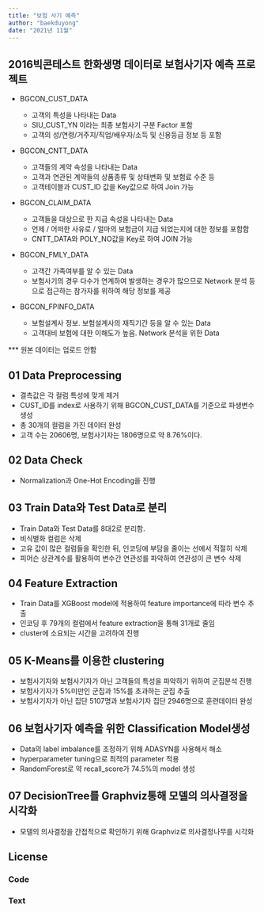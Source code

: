 ```yaml
---
title: "보험 사기 예측"
author: "baekduyong"
date: "2021년 11월"
---
```


## 2016빅콘테스트 한화생명 데이터로 보험사기자 예측 프로젝트
* BGCON_CUST_DATA 
  * 고객의 특성을 나타내는 Data
  * SIU_CUST_YN 이라는 최종 보험사기 구분 Factor 포함
  *  고객의 성/연령/거주지/직업/배우자/소득 및 신용등급 정보 등 포함
  
* BGCON_CNTT_DATA
  * 고객들의 계약 속성을 나타내는 Data
  *  고객과 연관된 계약들의 상품종류 및 상태변화 및 보험료 수준 등
  *   고객테이블과 CUST_ID 값을 Key값으로 하여 Join 가능
  
* BGCON_CLAIM_DATA 
  * 고객들을 대상으로 한 지급 속성을 나타내는 Data
  * 언제 / 어떠한 사유로 / 얼마의 보험금이 지급 되었는지에 대한 정보를 포함함
  * CNTT_DATA와 POLY_NO값을 Key로 하여 JOIN 가능
 
* BGCON_FMLY_DATA
  *  고객간 가족여부를 알 수 있는 Data
  *  보험사기의 경우 다수가 연계하여 발생하는 경우가 많으므로 Network 분석 등으로 접근하는
     참가자를 위하여 해당 정보를 제공
     
* BGCON_FPINFO_DATA
  * 보험설계사 정보. 보험설계사의 재직기간 등을 알 수 있는 Data
  * 고객대비 보험에 대한 이해도가 높음. Network 분석을 위한 Data

*** 원본 데이터는 업로드 안함

## 01 Data Preprocessing
* 결측값은 각 컬럼 특성에 맞게 제거
* CUST_ID를 index로 사용하기 위해 BGCON_CUST_DATA를 기준으로 파생변수 생성
* 총 30개의 컬럼을 가진 데이터 완성
* 고객 수는 20606명, 보험사기자는 1806명으로 약 8.76%이다.
  
  
## 02 Data Check
* Normalization과 One-Hot Encoding을 진행
 
 
## 03 Train Data와 Test Data로 분리
* Train Data와 Test Data를 8대2로 분리함.
* 비식별화 컬럼은 삭제
* 고유 값이 많은 컬럼들을 확인한 뒤, 인코딩에 부담을 줄이는 선에서 적절히 삭제
* 피어슨 상관계수를 활용하여 변수간 연관성를 파악하여 연관성이 큰 변수 삭제 
 
 
## 04 Feature Extraction
* Train Data를 XGBoost model에 적용하여 feature importance에 따라 변수 추출
* 인코딩 후 79개의 컬럼에서 feature extraction을 통해 31개로 줄임
* cluster에 소요되는 시간을 고려하여 진행  


## 05 K-Means를 이용한 clustering
* 보험사기자와 보험사기자가 아닌 고객들의 특성을 파악하기 위하여 군집분석 진행
* 보험사기자가 5%미만인 군집과 15%를 초과하는 군집 추출
* 보험사기자가 아닌 집단 5107명과 보험사기자 집단 2946명으로 훈련데이터 완성


## 06 보험사기자 예측을 위한 Classification Model생성 
* Data의 label imbalance를 조정하기 위해 ADASYN를 사용해서 해소
* hyperparameter tuning으로 최적의 parameter 적용
* RandomForest로 약 recall_score가 74.5%의 model 생성


## 07 DecisionTree를 Graphviz통해 모델의 의사결정을 시각화
* 모델의 의사결정을 간접적으로 확인하기 위해 Graphviz로 의사결정나무를 시각화


## License

### Code

### Text
